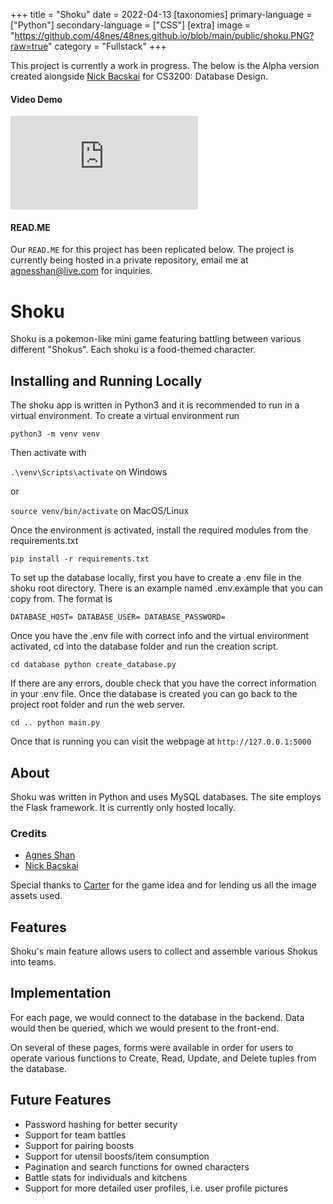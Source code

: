+++
title = "Shoku"
date = 2022-04-13
[taxonomies]
primary-language = ["Python"]
secondary-language = ["CSS"]
[extra]
image = "https://github.com/48nes/48nes.github.io/blob/main/public/shoku.PNG?raw=true"
category = "Fullstack"
+++

This project is currently a work in progress. The below is the Alpha version created alongside [Nick Bacskai](https://github.com/nbacskai) for CS3200: Database Design. 

#### Video Demo

<iframe src="https://www.youtube.com/embed/THBG_hOpjvw" frameborder="0" allowfullscreen="true"> </iframe>

#### READ.ME

Our `READ.ME` for this project has been replicated below. The project is currently being hosted in a private repository, email me at [agnesshan@live.com](mailto:agnesshan@live.com) for inquiries.

# Shoku

Shoku is a pokemon-like mini game featuring battling between various different "Shokus". Each shoku is a food-themed character.

## Installing and Running Locally

The shoku app is written in Python3 and it is recommended to run in a virtual environment. To create a virtual environment run 

`python3 -m venv venv`

Then activate with 

`.\venv\Scripts\activate` on Windows

or 

`source venv/bin/activate` on MacOS/Linux

Once the environment is activated, install the required modules from the requirements.txt

`pip install -r requirements.txt`

To set up the database locally, first you have to create a .env file in the shoku root directory. There is an example named .env.example that you can copy from.
The format is 

`
DATABASE_HOST=
DATABASE_USER=
DATABASE_PASSWORD=
`

Once you have the .env file with correct info and the virtual environment activated, cd into the database folder and run the creation script.

`
cd database
python create_database.py
`

If there are any errors, double check that you have the correct information in your .env file.
Once the database is created you can go back to the project root folder and run the web server.

`
cd ..
python main.py
`

Once that is running you can visit the webpage at `http://127.0.0.1:5000`

## About

Shoku was written in Python and uses MySQL databases. The site employs the Flask framework. It is currently only hosted locally.

### Credits
- [Agnes Shan](https://github.com/48nes)
- [Nick Bacskai](https://github.com/nbacskai)

Special thanks to [Carter](https://github.com/darling) for the game idea and for lending us all the image assets used.

## Features
Shoku's main feature allows users to collect and assemble various Shokus into teams.

## Implementation
For each page, we would connect to the database in the backend. Data would then be queried, which we would present to the front-end.

On several of these pages, forms were available in order for users to operate various functions to Create, Read, Update, and Delete tuples from the database.

## Future Features
- Password hashing for better security
- Support for team battles
- Support for pairing boosts
- Support for utensil boosts/item consumption
- Pagination and search functions for owned characters
- Battle stats for individuals and kitchens
- Support for more detailed user profiles, i.e. user profile pictures